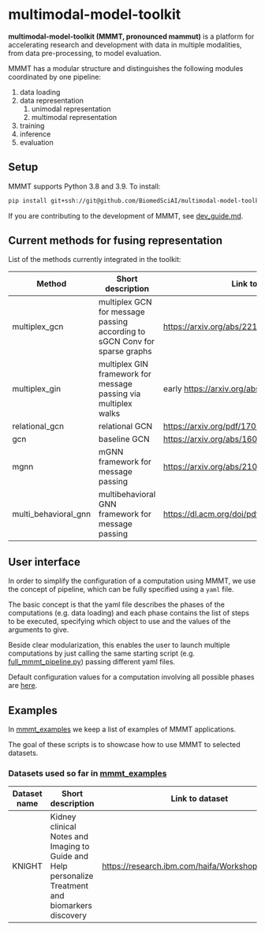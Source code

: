 # multimodal-model-toolkit

**multimodal-model-toolkit (MMMT, pronounced mammut)** is a platform for accelerating research and development with data in multiple
modalities, from data pre-processing, to model evaluation.

MMMT has a modular structure and distinguishes the following modules coordinated by one pipeline:
1. data loading
2. data representation
   1. unimodal representation
   2. multimodal representation
3. training
4. inference
5. evaluation

## Setup
<!-- See `python_requires` in setup.py/cfg -->
MMMT supports Python 3.8 and 3.9. To install:
```sh
pip install git+ssh://git@github.com/BiomedSciAI/multimodal-model-toolkit
```

If you are contributing to the development of MMMT, see [dev_guide.md](dev_guide.md).

## Current methods for fusing representation
List of the methods currently integrated in the toolkit:

| Method | Short description | Link to publication                                |
|--------|-------------------|----------------------------------------------------|
| multiplex_gcn | multiplex GCN for message passing according to sGCN Conv for sparse graphs               | https://arxiv.org/abs/2210.14377         |
| multiplex_gin | multiplex GIN framework for message passing via multiplex walks               |   early https://arxiv.org/abs/2210.14377     |
| relational_gcn | relational GCN               | https://arxiv.org/pdf/1703.06103.pdf               |
| gcn    | baseline GCN               |   https://arxiv.org/abs/1609.02907v4  |
| mgnn    | mGNN framework for message passing               | https://arxiv.org/abs/2109.10119                   |
| multi_behavioral_gnn | multibehavioral GNN framework for message passing               | https://dl.acm.org/doi/pdf/10.1145/3340531.3412119 |


## User interface
In order to simplify the configuration of a computation using MMMT, we use the concept of pipeline, which can be fully specified using a `yaml` file.

The basic concept is that the yaml file describes the phases of the computations (e.g. data loading) and each phase contains the list of steps to be executed, specifying which object to use and the values of the arguments to give.

Beside clear modularization, this enables the user to launch multiple computations by just calling the same starting script (e.g. [full_mmmt_pipeline.py](mmmt_examples/knight/full_mmmt_pipeline.py)) passing different yaml files.

Default configuration values for a computation involving all possible phases are [here](mmmt/pipeline/defaults.yaml).


## Examples
In [mmmt_examples](mmmt_examples/README.md) we keep a list of examples of MMMT applications.

The goal of these scripts is to showcase how to use MMMT to selected datasets.

### Datasets used so far in [mmmt_examples](mmmt_examples/README.md)
| Dataset name | Short description                 | Link to dataset                   |
|--------------|-----------------------------------|-----------------------------------|
| KNIGHT   | Kidney clinical Notes and Imaging to Guide and Help personalize Treatment and biomarkers discovery  | https://research.ibm.com/haifa/Workshops/KNIGHT/  |
